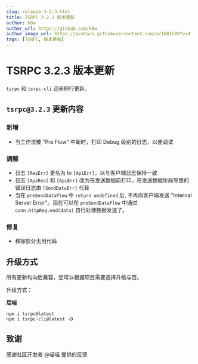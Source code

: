 ```yaml
---
slug: release-3-2-3.html
title: TSRPC 3.2.3 版本更新
author: k8w
author_url: https://github.com/k8w
author_image_url: https://avatars.githubusercontent.com/u/1681689?v=4
tags: [TSRPC, 版本更新]
---
```


# TSRPC 3.2.3 版本更新

`tsrpc` 和 `tsrpc-cli` 迎来例行更新。

## `tsrpc@3.2.3` 更新内容
### 新增
- 当工作流被 "Pre Flow" 中断时，打印 Debug 级别的日志，以便调试
### 调整
- 日志 `[ResErr]` 更名为 to `[ApiErr]`，以与客户端日志保持一致
- 日志 `[ApiRes]` 和 `[ApiErr]` 改为在发送数据前打印，在发送数据阶段导致的错误日志由 `[SendDataErr]` 代替
- 当在 `preSendDataFlow` 中 `return undefined` 后, 不再向客户端发送 "Internal Server Error"。现在可以在 `preSendDataFlow` 中通过 `conn.httpReq.end(data)` 自行处理数据发送了。
### 修复
- 移除部分无用代码

## 升级方式

所有更新均向后兼容，您可以根据项目需要选择升级与否。

升级方式：

**后端**
```
npm i tsrpc@latest
npm i tsrpc-cli@latest -D
```

## 致谢

感谢社区开发者 @喵喵 提供的反馈